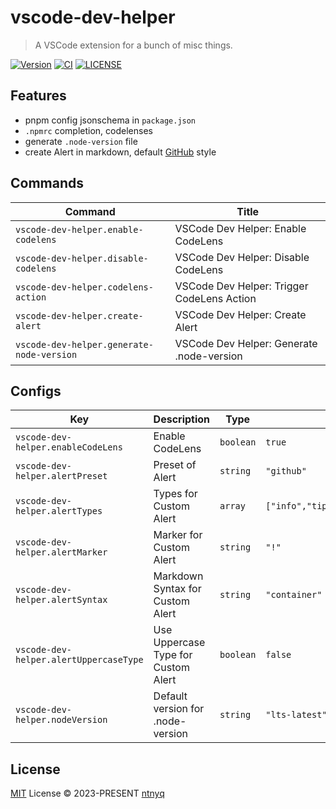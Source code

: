 # vscode-dev-helper

> A VSCode extension for a bunch of misc things.

[![Version](https://img.shields.io/visual-studio-marketplace/v/ntnyq.vscode-dev-helper)](https://marketplace.visualstudio.com/items/ntnyq.vscode-dev-helper)
[![CI](https://github.com/ntnyq/vscode-dev-helper/workflows/CI/badge.svg)](https://github.com/ntnyq/vscode-dev-helper/actions)
[![LICENSE](https://img.shields.io/github/license/ntnyq/vscode-dev-helper.svg)](https://github.com/ntnyq/vscode-dev-helper/blob/main/LICENSE)

## Features

- pnpm config jsonschema in `package.json`
- `.npmrc` completion, codelenses
- generate `.node-version` file
- create Alert in markdown, default [GitHub](https://github.com/orgs/community/discussions/16925) style

## Commands

<!-- commands -->

| Command                                   | Title                                      |
| ----------------------------------------- | ------------------------------------------ |
| `vscode-dev-helper.enable-codelens`       | VSCode Dev Helper: Enable CodeLens         |
| `vscode-dev-helper.disable-codelens`      | VSCode Dev Helper: Disable CodeLens        |
| `vscode-dev-helper.codelens-action`       | VSCode Dev Helper: Trigger CodeLens Action |
| `vscode-dev-helper.create-alert`          | VSCode Dev Helper: Create Alert            |
| `vscode-dev-helper.generate-node-version` | VSCode Dev Helper: Generate .node-version  |

<!-- commands -->

## Configs

<!-- configs -->

| Key                                    | Description                         | Type      | Default                                       |
| -------------------------------------- | ----------------------------------- | --------- | --------------------------------------------- |
| `vscode-dev-helper.enableCodeLens`     | Enable CodeLens                     | `boolean` | `true`                                        |
| `vscode-dev-helper.alertPreset`        | Preset of Alert                     | `string`  | `"github"`                                    |
| `vscode-dev-helper.alertTypes`         | Types for Custom Alert              | `array`   | `["info","tip","success","warning","danger"]` |
| `vscode-dev-helper.alertMarker`        | Marker for Custom Alert             | `string`  | `"!"`                                         |
| `vscode-dev-helper.alertSyntax`        | Markdown Syntax for Custom Alert    | `string`  | `"container"`                                 |
| `vscode-dev-helper.alertUppercaseType` | Use Uppercase Type for Custom Alert | `boolean` | `false`                                       |
| `vscode-dev-helper.nodeVersion`        | Default version for .node-version   | `string`  | `"lts-latest"`                                |

<!-- configs -->

## License

[MIT](./LICENSE) License © 2023-PRESENT [ntnyq](https://github.com/ntnyq)
